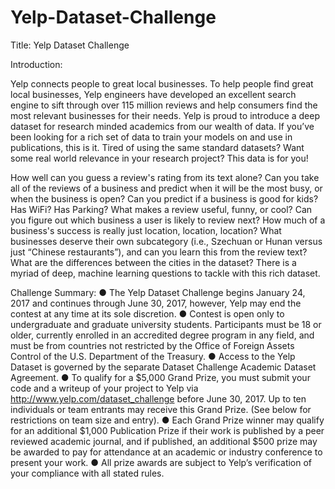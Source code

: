 # Yelp-Dataset-Challenge

Title: Yelp Dataset Challenge

Introduction:

Yelp connects people to great local businesses. To help people find great local businesses, Yelp
engineers have developed an excellent search engine to sift through over 115 million reviews
and help consumers find the most relevant businesses for their needs.
Yelp is proud to introduce a deep dataset for research minded academics from our wealth of
data. If you’ve been looking for a rich set of data to train your models on and use in publications,
this is it. Tired of using the same standard datasets? Want some real world relevance in your
research project? This data is for you!

How well can you guess a review's rating from its text alone? Can you take all of the reviews of
a business and predict when it will be the most busy, or when the business is open? Can you
predict if a business is good for kids? Has WiFi? Has Parking? What makes a review useful,
funny, or cool? Can you figure out which business a user is likely to review next? How much of a
business's success is really just location, location, location? What businesses deserve their own
subcategory (i.e., Szechuan or Hunan versus just “Chinese restaurants”), and can you learn this
from the review text? What are the differences between the cities in the dataset? There is a
myriad of deep, machine learning questions to tackle with this rich dataset.

Challenge Summary:
● The Yelp Dataset Challenge begins January 24, 2017 and continues through June 30, 2017,
however, Yelp may end the contest at any time at its sole discretion.
● Contest is open only to undergraduate and graduate university students. Participants must be
18 or older, currently enrolled in an accredited degree program in any field, and must be from
countries not restricted by the Office of Foreign Assets Control of the U.S. Department of the
Treasury.
● Access to the Yelp Dataset is governed by the separate Dataset Challenge Academic Dataset
Agreement.
● To qualify for a $5,000 Grand Prize, you must submit your code and a writeup of your project
to Yelp via http://www.yelp.com/dataset_challenge before June 30, 2017. Up to ten individuals
or team entrants may receive this Grand Prize. (See below for restrictions on team size and
entry).
● Each Grand Prize winner may qualify for an additional $1,000 Publication Prize if their work is
published by a peer reviewed academic journal, and if published, an additional $500 prize may
be awarded to pay for attendance at an academic or industry conference to present your work.
● All prize awards are subject to Yelp’s verification of your compliance with all stated rules.
